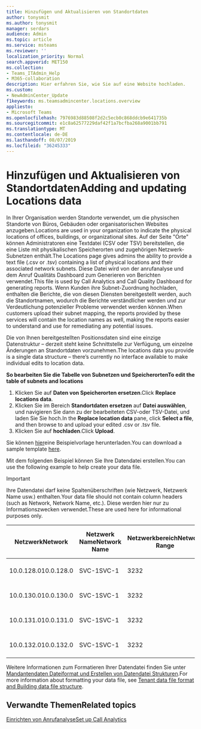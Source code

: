 ```yaml
---
title: Hinzufügen und Aktualisieren von Standortdaten
author: tonysmit
ms.author: tonysmit
manager: serdars
audience: Admin
ms.topic: article
ms.service: msteams
ms.reviewer: ''
localization_priority: Normal
search.appverid: MET150
ms.collection:
- Teams_ITAdmin_Help
- M365-collaboration
description: Hier erfahren Sie, wie Sie auf eine Website hochladen.
ms.custom:
- NewAdminCenter_Update
f1keywords: ms.teamsadmincenter.locations.overview
appliesto:
- Microsoft Teams
ms.openlocfilehash: 7976983d88508f2d2c5ecb0c868ddcb9e641735b
ms.sourcegitcommit: e1c8a62577229daf42f1a7bcfba268a9001bb791
ms.translationtype: MT
ms.contentlocale: de-DE
ms.lasthandoff: 08/07/2019
ms.locfileid: "36245333"
---
```

<a name="adding-and-updating-locations-data"></a><span data-ttu-id="ead43-103">Hinzufügen und Aktualisieren von Standortdaten</span><span class="sxs-lookup"><span data-stu-id="ead43-103">Adding and updating Locations data</span></span>
============================

<span data-ttu-id="ead43-104">In Ihrer Organisation werden Standorte verwendet, um die physischen Standorte von Büros, Gebäuden oder organisatorischen Websites anzugeben.</span><span class="sxs-lookup"><span data-stu-id="ead43-104">Locations are used in your organization to indicate the physical locations of offices, buildings, or organizational sites.</span></span> <span data-ttu-id="ead43-105">Auf der Seite "Orte" können Administratoren eine Textdatei (CSV oder TSV) bereitstellen, die eine Liste mit physikalischen Speicherorten und zugehörigen Netzwerk-Subnetzen enthält.</span><span class="sxs-lookup"><span data-stu-id="ead43-105">The Locations page gives admins the ability to provide a text file (.csv or .tsv) containing a list of physical locations and their associated network subnets.</span></span> <span data-ttu-id="ead43-106">Diese Datei wird von der anrufanalyse und dem Anruf Qualitäts Dashboard zum Generieren von Berichten verwendet.</span><span class="sxs-lookup"><span data-stu-id="ead43-106">This file is used by Call Analytics and Call Quality Dashboard for generating reports.</span></span> <span data-ttu-id="ead43-107">Wenn Kunden ihre Subnet-Zuordnung hochladen, enthalten die Berichte, die von diesen Diensten bereitgestellt werden, auch die Standortnamen, wodurch die Berichte verständlicher werden und zur Verdeutlichung potenzieller Probleme verwendet werden können.</span><span class="sxs-lookup"><span data-stu-id="ead43-107">When customers upload their subnet mapping, the reports provided by these services will contain the location names as well, making the reports easier to understand and use for remediating any potential issues.</span></span>

<span data-ttu-id="ead43-108">Die von Ihnen bereitgestellten Positionsdaten sind eine einzige Datenstruktur – derzeit steht keine Schnittstelle zur Verfügung, um einzelne Änderungen an Standortdaten vorzunehmen.</span><span class="sxs-lookup"><span data-stu-id="ead43-108">The locations data you provide is a single data structure – there’s currently no interface available to make individual edits to location data.</span></span> 

<span data-ttu-id="ead43-109">**So bearbeiten Sie die Tabelle von Subnetzen und Speicherorten**</span><span class="sxs-lookup"><span data-stu-id="ead43-109">**To edit the table of subnets and locations**</span></span>

1. <span data-ttu-id="ead43-110">Klicken Sie auf **Daten von Speicherorten ersetzen**.</span><span class="sxs-lookup"><span data-stu-id="ead43-110">Click **Replace locations data**.</span></span>
2. <span data-ttu-id="ead43-111">Klicken Sie im Bereich **Standortdaten ersetzen** auf **Datei auswählen**, und navigieren Sie dann zu der bearbeiteten CSV-oder TSV-Datei, und laden Sie Sie hoch.</span><span class="sxs-lookup"><span data-stu-id="ead43-111">In the **Replace location data** pane, click **Select a file**, and then browse to and upload your edited .csv or .tsv file.</span></span> 
3. <span data-ttu-id="ead43-112">Klicken Sie auf **hochladen**.</span><span class="sxs-lookup"><span data-stu-id="ead43-112">Click **Upload**.</span></span> 


<span data-ttu-id="ead43-113">Sie können [hier](https://github.com/MicrosoftDocs/OfficeDocs-SkypeForBusiness/blob/live/Teams/downloads/locations-template.zip?raw=true)eine Beispielvorlage herunterladen.</span><span class="sxs-lookup"><span data-stu-id="ead43-113">You can download a sample template [here](https://github.com/MicrosoftDocs/OfficeDocs-SkypeForBusiness/blob/live/Teams/downloads/locations-template.zip?raw=true).</span></span>

<span data-ttu-id="ead43-114">Mit dem folgenden Beispiel können Sie Ihre Datendatei erstellen.</span><span class="sxs-lookup"><span data-stu-id="ead43-114">You can use the following example to help create your data file.</span></span> 

> [!IMPORTANT]
> <span data-ttu-id="ead43-115">Ihre Datendatei darf keine Spaltenüberschriften (wie Netzwerk, Netzwerk Name usw.) enthalten.</span><span class="sxs-lookup"><span data-stu-id="ead43-115">Your data file should not contain column headers (such as Network, Network Name, etc.).</span></span> <span data-ttu-id="ead43-116">Diese werden hier nur zu Informationszwecken verwendet.</span><span class="sxs-lookup"><span data-stu-id="ead43-116">These are used here for informational purposes only.</span></span> </br>

|<span data-ttu-id="ead43-117">Netzwerk</span><span class="sxs-lookup"><span data-stu-id="ead43-117">Network</span></span>|<span data-ttu-id="ead43-118">Netzwerk Name</span><span class="sxs-lookup"><span data-stu-id="ead43-118">Network Name</span></span>|<span data-ttu-id="ead43-119">Netzwerkbereich</span><span class="sxs-lookup"><span data-stu-id="ead43-119">Network Range</span></span>|<span data-ttu-id="ead43-120">Gebäude Name</span><span class="sxs-lookup"><span data-stu-id="ead43-120">Building Name</span></span>|<span data-ttu-id="ead43-121">Besitzertyp</span><span class="sxs-lookup"><span data-stu-id="ead43-121">Ownership Type</span></span>|<span data-ttu-id="ead43-122">Gebäudetyp</span><span class="sxs-lookup"><span data-stu-id="ead43-122">Building Type</span></span>|<span data-ttu-id="ead43-123">Gebäude-Office-Typ</span><span class="sxs-lookup"><span data-stu-id="ead43-123">Building Office Type</span></span>|<span data-ttu-id="ead43-124">Ort</span><span class="sxs-lookup"><span data-stu-id="ead43-124">City</span></span>|<span data-ttu-id="ead43-125">PLZ</span><span class="sxs-lookup"><span data-stu-id="ead43-125">Zip Code</span></span>|<span data-ttu-id="ead43-126">Land</span><span class="sxs-lookup"><span data-stu-id="ead43-126">Country</span></span>|<span data-ttu-id="ead43-127">Bundesland</span><span class="sxs-lookup"><span data-stu-id="ead43-127">State</span></span>|<span data-ttu-id="ead43-128">Region</span><span class="sxs-lookup"><span data-stu-id="ead43-128">Region</span></span>|<span data-ttu-id="ead43-129">In Corp</span><span class="sxs-lookup"><span data-stu-id="ead43-129">Inside Corp</span></span>|<span data-ttu-id="ead43-130">Express Route</span><span class="sxs-lookup"><span data-stu-id="ead43-130">Express Route</span></span>|
|-|-|-|-|-|-|-|-|-|-|-|-|-|-|
|<span data-ttu-id="ead43-131">10.0.128.0</span><span class="sxs-lookup"><span data-stu-id="ead43-131">10.0.128.0</span></span> |<span data-ttu-id="ead43-132">SVC-1</span><span class="sxs-lookup"><span data-stu-id="ead43-132">SVC-1</span></span>|<span data-ttu-id="ead43-133">32</span><span class="sxs-lookup"><span data-stu-id="ead43-133">32</span></span>|<span data-ttu-id="ead43-134">USCAMTV001</span><span class="sxs-lookup"><span data-stu-id="ead43-134">USCAMTV001</span></span>|<span data-ttu-id="ead43-135">Contoso vermietet Re&F</span><span class="sxs-lookup"><span data-stu-id="ead43-135">Contoso Leased RE&F</span></span>|<span data-ttu-id="ead43-136">Office</span><span class="sxs-lookup"><span data-stu-id="ead43-136">Office</span></span>|<span data-ttu-id="ead43-137">Re&F</span><span class="sxs-lookup"><span data-stu-id="ead43-137">RE&F</span></span>|<span data-ttu-id="ead43-138">Gebirgs Ansicht</span><span class="sxs-lookup"><span data-stu-id="ead43-138">Mountain View</span></span>|<span data-ttu-id="ead43-139">94043</span><span class="sxs-lookup"><span data-stu-id="ead43-139">94043</span></span>|<span data-ttu-id="ead43-140">USA</span><span class="sxs-lookup"><span data-stu-id="ead43-140">US</span></span>|<span data-ttu-id="ead43-141">CA</span><span class="sxs-lookup"><span data-stu-id="ead43-141">CA</span></span>|<span data-ttu-id="ead43-142">USA</span><span class="sxs-lookup"><span data-stu-id="ead43-142">US</span></span>|<span data-ttu-id="ead43-143">1</span><span class="sxs-lookup"><span data-stu-id="ead43-143">1</span></span>|<span data-ttu-id="ead43-144">1</span><span class="sxs-lookup"><span data-stu-id="ead43-144">1</span></span>|
|<span data-ttu-id="ead43-145">10.0.130.0</span><span class="sxs-lookup"><span data-stu-id="ead43-145">10.0.130.0</span></span> |<span data-ttu-id="ead43-146">SVC-1</span><span class="sxs-lookup"><span data-stu-id="ead43-146">SVC-1</span></span>|<span data-ttu-id="ead43-147">32</span><span class="sxs-lookup"><span data-stu-id="ead43-147">32</span></span>|<span data-ttu-id="ead43-148">USCAMTV001</span><span class="sxs-lookup"><span data-stu-id="ead43-148">USCAMTV001</span></span>|<span data-ttu-id="ead43-149">Contoso vermietet Re&F</span><span class="sxs-lookup"><span data-stu-id="ead43-149">Contoso Leased RE&F</span></span>|<span data-ttu-id="ead43-150">Office</span><span class="sxs-lookup"><span data-stu-id="ead43-150">Office</span></span>|<span data-ttu-id="ead43-151">Re&F</span><span class="sxs-lookup"><span data-stu-id="ead43-151">RE&F</span></span>|<span data-ttu-id="ead43-152">Gebirgs Ansicht</span><span class="sxs-lookup"><span data-stu-id="ead43-152">Mountain View</span></span>|<span data-ttu-id="ead43-153">94043</span><span class="sxs-lookup"><span data-stu-id="ead43-153">94043</span></span>|<span data-ttu-id="ead43-154">USA</span><span class="sxs-lookup"><span data-stu-id="ead43-154">US</span></span>|<span data-ttu-id="ead43-155">CA</span><span class="sxs-lookup"><span data-stu-id="ead43-155">CA</span></span>|<span data-ttu-id="ead43-156">USA</span><span class="sxs-lookup"><span data-stu-id="ead43-156">US</span></span>|<span data-ttu-id="ead43-157">1</span><span class="sxs-lookup"><span data-stu-id="ead43-157">1</span></span>|<span data-ttu-id="ead43-158">1</span><span class="sxs-lookup"><span data-stu-id="ead43-158">1</span></span>|
|<span data-ttu-id="ead43-159">10.0.131.0</span><span class="sxs-lookup"><span data-stu-id="ead43-159">10.0.131.0</span></span> |<span data-ttu-id="ead43-160">SVC-1</span><span class="sxs-lookup"><span data-stu-id="ead43-160">SVC-1</span></span>|<span data-ttu-id="ead43-161">32</span><span class="sxs-lookup"><span data-stu-id="ead43-161">32</span></span>|<span data-ttu-id="ead43-162">USCAMTV001</span><span class="sxs-lookup"><span data-stu-id="ead43-162">USCAMTV001</span></span>|<span data-ttu-id="ead43-163">Contoso vermietet Re&F</span><span class="sxs-lookup"><span data-stu-id="ead43-163">Contoso Leased RE&F</span></span>|<span data-ttu-id="ead43-164">Office</span><span class="sxs-lookup"><span data-stu-id="ead43-164">Office</span></span>|<span data-ttu-id="ead43-165">Re&F</span><span class="sxs-lookup"><span data-stu-id="ead43-165">RE&F</span></span>|<span data-ttu-id="ead43-166">Gebirgs Ansicht</span><span class="sxs-lookup"><span data-stu-id="ead43-166">Mountain View</span></span>|<span data-ttu-id="ead43-167">94043</span><span class="sxs-lookup"><span data-stu-id="ead43-167">94043</span></span>|<span data-ttu-id="ead43-168">USA</span><span class="sxs-lookup"><span data-stu-id="ead43-168">US</span></span>|<span data-ttu-id="ead43-169">CA</span><span class="sxs-lookup"><span data-stu-id="ead43-169">CA</span></span>|<span data-ttu-id="ead43-170">USA</span><span class="sxs-lookup"><span data-stu-id="ead43-170">US</span></span>|<span data-ttu-id="ead43-171">1</span><span class="sxs-lookup"><span data-stu-id="ead43-171">1</span></span>|<span data-ttu-id="ead43-172">1</span><span class="sxs-lookup"><span data-stu-id="ead43-172">1</span></span>|
|<span data-ttu-id="ead43-173">10.0.132.0</span><span class="sxs-lookup"><span data-stu-id="ead43-173">10.0.132.0</span></span> |<span data-ttu-id="ead43-174">SVC-1</span><span class="sxs-lookup"><span data-stu-id="ead43-174">SVC-1</span></span>|<span data-ttu-id="ead43-175">32</span><span class="sxs-lookup"><span data-stu-id="ead43-175">32</span></span>|<span data-ttu-id="ead43-176">USCAMTV001</span><span class="sxs-lookup"><span data-stu-id="ead43-176">USCAMTV001</span></span>|<span data-ttu-id="ead43-177">Contoso vermietet Re&F</span><span class="sxs-lookup"><span data-stu-id="ead43-177">Contoso Leased RE&F</span></span>|<span data-ttu-id="ead43-178">Office</span><span class="sxs-lookup"><span data-stu-id="ead43-178">Office</span></span>|<span data-ttu-id="ead43-179">Re&F</span><span class="sxs-lookup"><span data-stu-id="ead43-179">RE&F</span></span>|<span data-ttu-id="ead43-180">Gebirgs Ansicht</span><span class="sxs-lookup"><span data-stu-id="ead43-180">Mountain View</span></span>|<span data-ttu-id="ead43-181">94043</span><span class="sxs-lookup"><span data-stu-id="ead43-181">94043</span></span>|<span data-ttu-id="ead43-182">USA</span><span class="sxs-lookup"><span data-stu-id="ead43-182">US</span></span>|<span data-ttu-id="ead43-183">CA</span><span class="sxs-lookup"><span data-stu-id="ead43-183">CA</span></span>|<span data-ttu-id="ead43-184">USA</span><span class="sxs-lookup"><span data-stu-id="ead43-184">US</span></span>|<span data-ttu-id="ead43-185">1</span><span class="sxs-lookup"><span data-stu-id="ead43-185">1</span></span>|<span data-ttu-id="ead43-186">1</span><span class="sxs-lookup"><span data-stu-id="ead43-186">1</span></span>|


<span data-ttu-id="ead43-187">Weitere Informationen zum Formatieren Ihrer Datendatei finden Sie unter [Mandantendaten Dateiformat und Erstellen von Datendatei Strukturen](turning-on-and-using-call-quality-dashboard.md#tenant-data-file-format-and-structure).</span><span class="sxs-lookup"><span data-stu-id="ead43-187">For more information about formatting your data file, see [Tenant data file format and Building data file structure](turning-on-and-using-call-quality-dashboard.md#tenant-data-file-format-and-structure).</span></span>


## <a name="related-topics"></a><span data-ttu-id="ead43-188">Verwandte Themen</span><span class="sxs-lookup"><span data-stu-id="ead43-188">Related topics</span></span>

[<span data-ttu-id="ead43-189">Einrichten von Anrufanalyse</span><span class="sxs-lookup"><span data-stu-id="ead43-189">Set up Call Analytics</span></span>](set-up-call-analytics.md)
